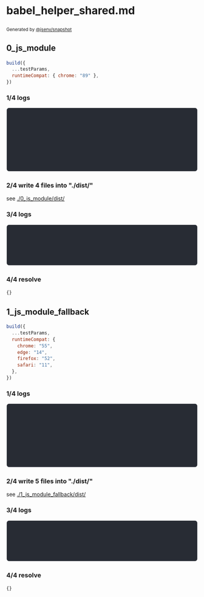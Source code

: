 # babel_helper_shared.md

<sub>
  Generated by <a href="https://github.com/jsenv/core/tree/main/packages/independent/snapshot">@jsenv/snapshot</a>
</sub>

## 0_js_module

```js
build({
  ...testParams,
  runtimeCompat: { chrome: "89" },
})
```

### 1/4 logs

![img](0_js_module/0_js_module_log_group.svg)

### 2/4 write 4 files into "./dist/"

see [./0_js_module/dist/](./0_js_module/dist/)

### 3/4 logs

![img](0_js_module/0_js_module_log_group_1.svg)

### 4/4 resolve

```js
{}
```

## 1_js_module_fallback

```js
build({
  ...testParams,
  runtimeCompat: {
    chrome: "55",
    edge: "14",
    firefox: "52",
    safari: "11",
  },
})
```

### 1/4 logs

![img](1_js_module_fallback/1_js_module_fallback_log_group.svg)

### 2/4 write 5 files into "./dist/"

see [./1_js_module_fallback/dist/](./1_js_module_fallback/dist/)

### 3/4 logs

![img](1_js_module_fallback/1_js_module_fallback_log_group_1.svg)

### 4/4 resolve

```js
{}
```